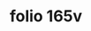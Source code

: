 ---
layout: edition
title: folio 165v
manuscript: Florence, Biblioteca Marucelliana, Carte Rajna XIX.15
sigla: R
iip: r165v.tif
milestone: 330
---